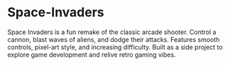 # Space-Invaders
Space Invaders is a fun remake of the classic arcade shooter. Control a cannon, blast waves of aliens, and dodge their attacks. Features smooth controls, pixel-art style, and increasing difficulty. Built as a side project to explore game development and relive retro gaming vibes.
